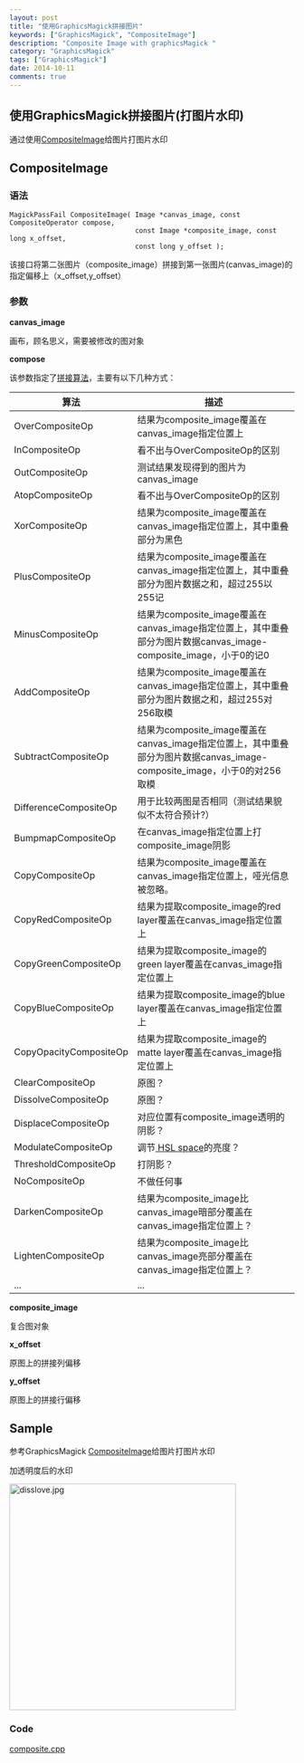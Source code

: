 ```yaml
---
layout: post
title: "使用GraphicsMagick拼接图片"
keywords: ["GraphicsMagick", "CompositeImage"]
description: "Composite Image with graphicsMagick "
category: "GraphicsMagick"
tags: ["GraphicsMagick"]
date: 2014-10-11
comments: true
---
```


## 使用GraphicsMagick拼接图片(打图片水印)

通过使用[CompositeImage](http://www.graphicsmagick.org/api/composite.html)给图片打图片水印

## CompositeImage
### 语法

```
MagickPassFail CompositeImage( Image *canvas_image, const CompositeOperator compose,
                               const Image *composite_image, const long x_offset,
                               const long y_offset );

```
该接口将第二张图片（composite_image）拼接到第一张图片(canvas_image)的指定偏移上（x_offset,y_offset）

### 参数
**canvas_image**

画布，顾名思义，需要被修改的图对象

**compose**

该参数指定了[拼接算法](http://www.graphicsmagick.org/api/types.html#compositeoperator)，主要有以下几种方式：

算法 | 描述
----  | ------
OverCompositeOp |   结果为composite_image覆盖在canvas_image指定位置上
InCompositeOp | 看不出与OverCompositeOp的区别 
OutCompositeOp | 测试结果发现得到的图片为canvas_image
AtopCompositeOp | 看不出与OverCompositeOp的区别 
XorCompositeOp | 结果为composite_image覆盖在canvas_image指定位置上，其中重叠部分为黑色
PlusCompositeOp| 结果为composite_image覆盖在canvas_image指定位置上，其中重叠部分为图片数据之和，超过255以255记
MinusCompositeOp|结果为composite_image覆盖在canvas_image指定位置上，其中重叠部分为图片数据canvas_image-composite_image，小于0的记0
AddCompositeOp|结果为composite_image覆盖在canvas_image指定位置上，其中重叠部分为图片数据之和，超过255对256取模
SubtractCompositeOp|结果为composite_image覆盖在canvas_image指定位置上，其中重叠部分为图片数据canvas_image-composite_image，小于0的对256取模
DifferenceCompositeOp| 用于比较两图是否相同（测试结果貌似不太符合预计?）
BumpmapCompositeOp|在canvas_image指定位置上打composite_image阴影
CopyCompositeOp|结果为composite_image覆盖在canvas_image指定位置上，哑光信息被忽略。
CopyRedCompositeOp|结果为提取composite_image的red layer覆盖在canvas_image指定位置上
CopyGreenCompositeOp|结果为提取composite_image的green layer覆盖在canvas_image指定位置上
CopyBlueCompositeOp|结果为提取composite_image的blue layer覆盖在canvas_image指定位置上
CopyOpacityCompositeOp|结果为提取composite_image的matte layer覆盖在canvas_image指定位置上
ClearCompositeOp|原图？
DissolveCompositeOp|原图？
DisplaceCompositeOp|对应位置有composite_image透明的阴影？
ModulateCompositeOp|调节[ HSL space](http://zh.wikipedia.org/wiki/HSL%E5%92%8CHSV%E8%89%B2%E5%BD%A9%E7%A9%BA%E9%97%B4)的亮度？
ThresholdCompositeOp|打阴影？
NoCompositeOp|不做任何事
DarkenCompositeOp| 结果为composite_image比canvas_image暗部分覆盖在canvas_image指定位置上？
LightenCompositeOp|结果为composite_image比canvas_image亮部分覆盖在canvas_image指定位置上？
...|...

**composite_image**

复合图对象

**x_offset**

原图上的拼接列偏移

**y_offset**

原图上的拼接行偏移

## Sample

参考GraphicsMagick [CompositeImage](http://www.graphicsmagick.org/api/composite.html)给图片打图片水印

加透明度后的水印

<img src="https://raw.githubusercontent.com/AndreMouche/GraphicsStudy/master/GraphicsMagicUsage/data/disslove.jpg" alt="disslove.jpg" title="disslove.jpg" width="400" />

### Code 

 [composite.cpp](https://github.com/AndreMouche/GraphicsStudy/blob/master/GraphicsMagicUsage/composite.cpp)
 
